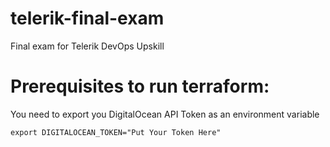 # telerik-final-exam
Final exam for Telerik DevOps Upskill

# Prerequisites to run terraform:
You need to export you DigitalOcean API Token as an environment variable
```
export DIGITALOCEAN_TOKEN="Put Your Token Here"
```

